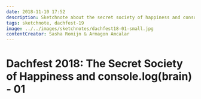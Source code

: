 ```yaml
---
date: 2018-11-10 17:52
description: Sketchnote about the secret society of happiness and console.log(brain), part 1
tags: sketchnote, dachfest-19
image: ../../images/sketchnotes/dachfest18-01-small.jpg
contentCreator: Sasha Romijn & Armagon Amcalar
---
```


# Dachfest 2018: The Secret Society of Happiness and console.log(brain) - 01
